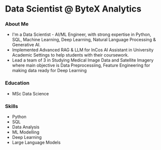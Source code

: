 # Data Scientist @ ByteX Analytics

### About Me
- I'm a Data Scientist - AI/ML Engineer, with strong expertise in Python, SQL, Machine Learning, Deep Learning, Natural Language Processing & Generative AI.
- Implemented Advanced RAG & LLM for InCos AI Assistant in University Academic Settings to help students with their coursework.
- Lead a team of 3 in Studying Medical Image Data and Satellite Imagery where main objective is Data Preprocessiing, Feature Engineering for making data ready for Deep Learning

### Education
- MSc Data Science

### Skills 
- Python 
- SQL
- Data Analysis
- ML Modelling
- Deep Learning
- Large Language Models
  
